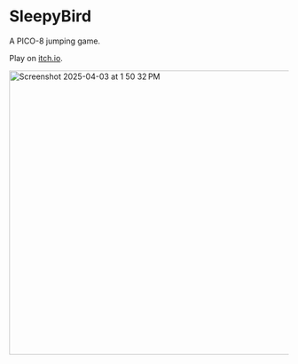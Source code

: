 # SleepyBird

A PICO-8 jumping game.

Play on [itch.io](https://mysterpaul.itch.io/sleepybird).

<img width="512" alt="Screenshot 2025-04-03 at 1 50 32 PM" src="https://github.com/user-attachments/assets/4d8fb74a-22d1-4b22-b088-9ef07b6985d4" />
